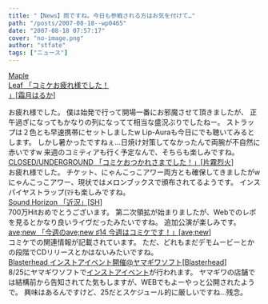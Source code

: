 ```yaml
---
title: "【News】雨ですね。今日も参戦される方はお気を付けて…"
path: "/posts/2007-08-18--wp0465"
date: "2007-08-18 07:57:17"
cover: "no-image.png"
author: "stfate"
tags: ["ニュース"]
---
```


<style type="text/css">
<!--
p {white-space: pre-wrap};
-->
</style>

<a class="topics" href="http://shimotsukin.jugem.jp/" target="_blank">Maple Leaf 「コミケお疲れ様でした！ 」</a><span class="junre">[<a href="http://shimotsukin.com/" target="_blank">霜月はるか</a>]</span>
<div class="news">お疲れ様でした。
僕は始発で行って開場一番にお邪魔させて頂きましたが、
正午過ぎになってもかなりの列になってて相当な盛況ぶりでしたねー。
ストラップは２色とも早速携帯にセットしましたw
Lip-Auraも今日にでも聴いてみるとします。
しかし暑かったですねぇ…日焼け対策してなかったんで両腕が不自然に赤いですw
来週のコミティアも行く予定なんで、そちらも楽しみですね。</div>
<a class="topics" href="http://katakiri.sakura.ne.jp/CU/log/eid164.html" target="_blank">CLOSED/UNDERGROUND 「コミケおつかれさまでした！」</a><span class="junre">[<a href="http://www.rekka.jp/" target="_blank">片霧烈火</a>]</span>
<div class="news">お疲れ様でした。
チケット、にゃんこっこアワー両方とも確保してきましたがw
にゃんこっこアワー、現状ではメロンブックスで頒布されてるようです。
インスパイヤストラップ(ﾏﾃも楽しみですね。</div>
<a class="topics" href="http://sound-horizon.net/" target="_blank">Sound Horizon 「近況」</a><span class="junre">[<a href="http://sound-horizon.net/" target="_blank">SH</a>]</span>
<div class="news">700万Hitおめでとうございます。
第二次領拡が始まりましたが、Webでのレポを見るとかなり良いライヴだったみたいですね。
追加公演が楽しみです。</div>
<a class="topics" href="http://blog.avenew.jp/" target="_blank">ave;new 「今週のave;new ♯14 今週はコミケです！」</a><span class="junre">[<a href="http://www.avenew.jp/" target="_blank">ave;new</a>]</span>
<div class="news">コミケでの関連情報が記載されています。
ただ、どれもまだデモムービーとかの段階でCDリリースとかはないみたいですね。</div>
<a class="topics" href="http://www.blasterhead.com/" target="_blank">Blasterhead インストアイベント開催@ヤマギワソフト</a><span class="junre">[<a href="http://www.blasterhead.com/" target="_blank">Blasterhead</a>]</span>
<div class="news">8/25にヤマギワソフトで<a href="http://www.yamagiwasoft.com/event/akiba/a_07082419.html" target="_blank">インストアイベント</a>が行われます。
ヤマギワの店舗では結構前から告知されてた気もしますが、WEBでもよーやっと公開されたようで。
興味はあるんですけど、25だとスケジュール的に厳しいですね…残念。</div>
